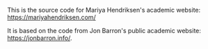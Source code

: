 This is the source code for Mariya Hendriksen's academic website: https://mariyahendriksen.com/

It is based on the code from Jon Barron's public academic website: https://jonbarron.info/.
